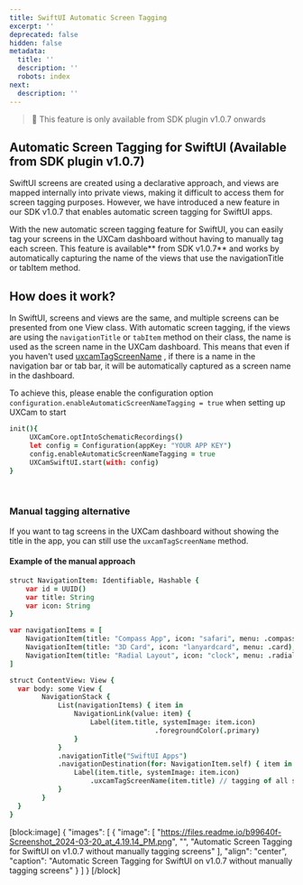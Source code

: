 ```yaml
---
title: SwiftUI Automatic Screen Tagging
excerpt: ''
deprecated: false
hidden: false
metadata:
  title: ''
  description: ''
  robots: index
next:
  description: ''
---
```

> 🚧 This feature is only available from SDK plugin v1.0.7 onwards

## Automatic Screen Tagging for SwiftUI (Available from SDK plugin v1.0.7)

SwiftUI screens are created using a declarative approach, and views are mapped internally into private views, making it difficult to access them for screen tagging purposes. However, we have introduced a new feature in our SDK v1.0.7 that enables automatic screen tagging for SwiftUI apps.

With the new automatic screen tagging feature for SwiftUI, you can easily tag your screens in the UXCam dashboard without having to manually tag each screen. This feature is available** from SDK v1.0.7** and works by automatically capturing the name of the views that use the navigationTitle or tabItem method.

## How does it work?

In SwiftUI, screens and views are the same, and multiple screens can be presented from one View class. With automatic screen tagging, if the views are using the `navigationTitle` or `tabItem` method on their class, the name is used as the screen name in the UXCam dashboard. This means that even if you haven't used [uxcamTagScreenName](https://developer.uxcam.com/docs/tag-of-screens#tag-screen-name) , if there is a name in the navigation bar or tab bar, it will be automatically captured as a screen name in the dashboard.

To achieve this, please enable the configuration option `configuration.enableAutomaticScreenNameTagging = true` when setting up UXCam to start

```coffeescript SwiftUI
init(){
     UXCamCore.optIntoSchematicRecordings()
     let config = Configuration(appKey: "YOUR APP KEY")
     config.enableAutomaticScreenNameTagging = true
     UXCamSwiftUI.start(with: config)
}
```

<br>

### Manual tagging alternative

If you want to tag screens in the UXCam dashboard without showing the title in the app, you can still use the `uxcamTagScreenName` method.

#### Example of the manual approach

```coffeescript SwiftUI
struct NavigationItem: Identifiable, Hashable {
    var id = UUID()
    var title: String
    var icon: String
}

var navigationItems = [
    NavigationItem(title: "Compass App", icon: "safari", menu: .compass),
    NavigationItem(title: "3D Card", icon: "lanyardcard", menu: .card),
    NavigationItem(title: "Radial Layout", icon: "clock", menu: .radial),
]

struct ContentView: View {
  var body: some View {
        NavigationStack {
            List(navigationItems) { item in
                NavigationLink(value: item) {
                    Label(item.title, systemImage: item.icon)
                                    .foregroundColor(.primary)
                }
            }
            .navigationTitle("SwiftUI Apps")
            .navigationDestination(for: NavigationItem.self) { item in
                Label(item.title, systemImage: item.icon)
                    .uxcamTagScreenName(item.title) // tagging of all screens from one place
            }
        }
  }
}

```

[block:image]
{
  "images": [
    {
      "image": [
        "https://files.readme.io/b99640f-Screenshot_2024-03-20_at_4.19.14_PM.png",
        "",
        "Automatic Screen Tagging for SwiftUI on v1.0.7 without manually tagging screens"
      ],
      "align": "center",
      "caption": "Automatic Screen Tagging for SwiftUI on v1.0.7 without manually tagging screens"
    }
  ]
}
[/block]


<br>

<br>

<br>